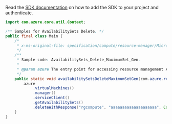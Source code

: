 Read the [SDK documentation](https://github.com/Azure/azure-sdk-for-java/blob/azure-resourcemanager_2.12.0/sdk/resourcemanager/azure-resourcemanager/README.md) on how to add the SDK to your project and authenticate.

```java
import com.azure.core.util.Context;

/** Samples for AvailabilitySets Delete. */
public final class Main {
    /*
     * x-ms-original-file: specification/compute/resource-manager/Microsoft.Compute/stable/2021-11-01/examples/compute/AvailabilitySets_Delete_MaximumSet_Gen.json
     */
    /**
     * Sample code: AvailabilitySets_Delete_MaximumSet_Gen.
     *
     * @param azure The entry point for accessing resource management APIs in Azure.
     */
    public static void availabilitySetsDeleteMaximumSetGen(com.azure.resourcemanager.AzureResourceManager azure) {
        azure
            .virtualMachines()
            .manager()
            .serviceClient()
            .getAvailabilitySets()
            .deleteWithResponse("rgcompute", "aaaaaaaaaaaaaaaaaaaa", Context.NONE);
    }
}
```
